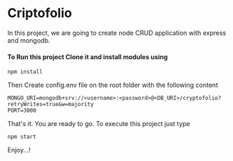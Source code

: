 # Criptofolio
In this project, we are going to create node CRUD application with express and mongodb.

#### To Run this project Clone it and install modules using
```
npm install
```

Then Create config.env file on the root folder with the following content 
```
MONGO_URI=mongodb+srv://<username>:<password>@<DB_URI>/cryptofolio?retryWrites=true&w=majority
PORT=3000
```
That's it. You are ready to go. To execute this project just type
```
npm start
```

Enjoy...!
